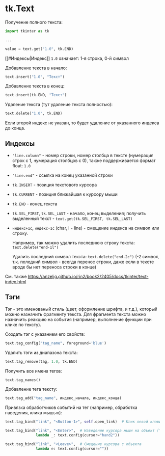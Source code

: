 # tk.Text
Получение полного текста:

```python
import tkinter as tk

...

value = text.get("1.0", tk.END)
```

[[#Индексы|Индекс]] `1.0` означает: 1-я строка, 0-й символ

Добавление текста в начало:

```python
text.insert("1.0", "Текст")
```

Добавление текста в конец:
```python
text.insert(tk.END, "Текст")
```

Удаление текста (тут удаление текста полностью):
```python
text.delete("1.0", tk.END)
```

Если второй индекс не указан, то будет удаление от указанного индекса до конца.

## Индексы
- `"line.column"` - номер строки, номер столбца в тексте (нумерация строк с 1, нумерация столбцов с 0), также поддерживается формат float: `1.0`
- `"line.end"` - ссылка на конец указанной строки
- `tk.INSERT` - позиция текстового курсора
- `tk.CURRENT` - позиция ближайшая к курсору мыши
- `tk.END` - конец текста
- `tk.SEL_FIRST`, `tk.SEL_LAST` - начало, конец выделения;
	получить выделенный текст - `text.get(tk.SEL_FIRST, tk.SEL_LAST)`
- `индекс+1c`, `индекс-1c` (char, l - line) - смещение индекса на символ или строку.
  
  Например, так можно удалить последнюю строку текста: `text.delete("end-1l")`
  
  Удалить последний символ текста: `text.delete("end-2c")` (-2 символ, т.к. поледний символ - всегда перенос строки, даже если в тексте вроде бы нет переноса строки в конце)

См. также https://anzeljg.github.io/rin2/book2/2405/docs/tkinter/text-index.html

## Тэги

Тэг - это именованый стиль (цвет, оформление шрифта, и т.д.), который можно назначить фрагменту текста. Для фрагмента текста можно назначить реакцию на события (например, выполнение функции при клике по тексту).

Создать тэг с указанием его свойств:
```python
text.tag_config("tag_name", foreground='blue')
```

Удалить тэги из диапазона текста:
```python
text.tag_remove(tag, 1.0, tk.END)
```

Получить все имена тегов:
```python
text.tag_names()
```

Добавление тега тексту:
```python
text.tag_add("tag_name", индекс_начала, индекс_конца)
```

Привязка обработчиков событий на тег (например, обработка наведения, клика мышью):
```python
text.tag_bind("link", "<Button-1>", self.open_link)  # Клик левой клавишей мыши

text.tag_bind("link", "<Enter>",  # Наведение курсора мыши на объект ("hower")
              lambda _: text.config(cursor="hand2"))

text.tag_bind("link", "<Leave>",  # Смещение курсора с объекта 
              lambda e: text.config(cursor=""))
```
